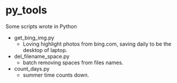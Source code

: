 # py_tools
Some scripts wrote in Python
* get_bing_img.py
  * Loving highlight photos from bing.com, saving daily to be the desktop of laptop.
* del_filename_space.py
  * batch removing spaces from files names.
* count_days.py
  * summer time counts down.
